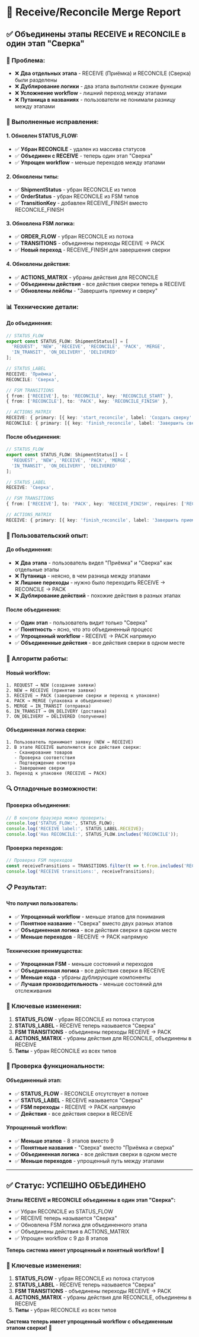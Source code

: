 # 🔧 Receive/Reconcile Merge Report

## ✅ **Объединены этапы RECEIVE и RECONCILE в один этап "Сверка"**

### **🎯 Проблема:**
- ❌ **Два отдельных этапа** - RECEIVE (Приёмка) и RECONCILE (Сверка) были разделены
- ❌ **Дублирование логики** - два этапа выполняли схожие функции
- ❌ **Усложнение workflow** - лишний переход между этапами
- ❌ **Путаница в названиях** - пользователи не понимали разницу между этапами

### **🔧 Выполненные исправления:**

#### **1. Обновлен STATUS_FLOW:**
- ✅ **Убран RECONCILE** - удален из массива статусов
- ✅ **Объединен с RECEIVE** - теперь один этап "Сверка"
- ✅ **Упрощен workflow** - меньше переходов между этапами

#### **2. Обновлены типы:**
- ✅ **ShipmentStatus** - убран RECONCILE из типов
- ✅ **OrderStatus** - убран RECONCILE из FSM типов
- ✅ **TransitionKey** - добавлен RECEIVE_FINISH вместо RECONCILE_FINISH

#### **3. Обновлена FSM логика:**
- ✅ **ORDER_FLOW** - убран RECONCILE из потока
- ✅ **TRANSITIONS** - объединены переходы RECEIVE → PACK
- ✅ **Новый переход** - RECEIVE_FINISH для завершения сверки

#### **4. Обновлены действия:**
- ✅ **ACTIONS_MATRIX** - убраны действия для RECONCILE
- ✅ **Объединены действия** - все действия сверки теперь в RECEIVE
- ✅ **Обновлены лейблы** - "Завершить приемку и сверку"

### **📊 Технические детали:**

#### **До объединения:**
```typescript
// STATUS_FLOW
export const STATUS_FLOW: ShipmentStatus[] = [
  'REQUEST', 'NEW', 'RECEIVE', 'RECONCILE', 'PACK', 'MERGE',
  'IN_TRANSIT', 'ON_DELIVERY', 'DELIVERED'
];

// STATUS_LABEL
RECEIVE: 'Приёмка',
RECONCILE: 'Сверка',

// FSM TRANSITIONS
{ from: ['RECEIVE'], to: 'RECONCILE', key: 'RECONCILE_START' },
{ from: ['RECONCILE'], to: 'PACK', key: 'RECONCILE_FINISH' },

// ACTIONS_MATRIX
RECEIVE: { primary: [{ key: 'start_reconcile', label: 'Создать сверку' }] },
RECONCILE: { primary: [{ key: 'finish_reconcile', label: 'Завершить сверку' }] },
```

#### **После объединения:**
```typescript
// STATUS_FLOW
export const STATUS_FLOW: ShipmentStatus[] = [
  'REQUEST', 'NEW', 'RECEIVE', 'PACK', 'MERGE',
  'IN_TRANSIT', 'ON_DELIVERY', 'DELIVERED'
];

// STATUS_LABEL
RECEIVE: 'Сверка',

// FSM TRANSITIONS
{ from: ['RECEIVE'], to: 'PACK', key: 'RECEIVE_FINISH', requires: ['RECONCILE_OK'] },

// ACTIONS_MATRIX
RECEIVE: { primary: [{ key: 'finish_reconcile', label: 'Завершить приемку и сверку' }] },
```

### **🎨 Пользовательский опыт:**

#### **До объединения:**
- ❌ **Два этапа** - пользователь видел "Приёмка" и "Сверка" как отдельные этапы
- ❌ **Путаница** - неясно, в чем разница между этапами
- ❌ **Лишние переходы** - нужно было переходить RECEIVE → RECONCILE → PACK
- ❌ **Дублирование действий** - похожие действия в разных этапах

#### **После объединения:**
- ✅ **Один этап** - пользователь видит только "Сверка"
- ✅ **Понятность** - ясно, что это объединенный процесс
- ✅ **Упрощенный workflow** - RECEIVE → PACK напрямую
- ✅ **Объединенные действия** - все действия сверки в одном месте

### **🔧 Алгоритм работы:**

#### **Новый workflow:**
```
1. REQUEST → NEW (создание заявки)
2. NEW → RECEIVE (принятие заявки)
3. RECEIVE → PACK (завершение сверки и переход к упаковке)
4. PACK → MERGE (упаковка и объединение)
5. MERGE → IN_TRANSIT (отправка)
6. IN_TRANSIT → ON_DELIVERY (доставка)
7. ON_DELIVERY → DELIVERED (получение)
```

#### **Объединенная логика сверки:**
```
1. Пользователь принимает заявку (NEW → RECEIVE)
2. В этапе RECEIVE выполняются все действия сверки:
   - Сканирование товаров
   - Проверка соответствия
   - Подтверждение осмотра
   - Завершение сверки
3. Переход к упаковке (RECEIVE → PACK)
```

### **🔍 Отладочные возможности:**

#### **Проверка объединения:**
```javascript
// В консоли браузера можно проверить:
console.log('STATUS_FLOW:', STATUS_FLOW);
console.log('RECEIVE label:', STATUS_LABEL.RECEIVE);
console.log('Has RECONCILE:', STATUS_FLOW.includes('RECONCILE'));
```

#### **Проверка переходов:**
```javascript
// Проверка FSM переходов
const receiveTransitions = TRANSITIONS.filter(t => t.from.includes('RECEIVE'));
console.log('RECEIVE transitions:', receiveTransitions);
```

### **📋 Результат:**

#### **Что получил пользователь:**
- ✅ **Упрощенный workflow** - меньше этапов для понимания
- ✅ **Понятное название** - "Сверка" вместо двух разных этапов
- ✅ **Объединенная логика** - все действия сверки в одном месте
- ✅ **Меньше переходов** - RECEIVE → PACK напрямую

#### **Технические преимущества:**
- ✅ **Упрощенная FSM** - меньше состояний и переходов
- ✅ **Объединенная логика** - все действия сверки в RECEIVE
- ✅ **Меньше кода** - убраны дублирующие компоненты
- ✅ **Лучшая производительность** - меньше состояний для отслеживания

### **🔧 Ключевые изменения:**

1. **STATUS_FLOW** - убран RECONCILE из потока статусов
2. **STATUS_LABEL** - RECEIVE теперь называется "Сверка"
3. **FSM TRANSITIONS** - объединены переходы RECEIVE → PACK
4. **ACTIONS_MATRIX** - убраны действия для RECONCILE, объединены в RECEIVE
5. **Типы** - убран RECONCILE из всех типов

### **🔧 Проверка функциональности:**

#### **Объединенный этап:**
- ✅ **STATUS_FLOW** - RECONCILE отсутствует в потоке
- ✅ **STATUS_LABEL** - RECEIVE называется "Сверка"
- ✅ **FSM переходы** - RECEIVE → PACK напрямую
- ✅ **Действия** - все действия сверки в RECEIVE

#### **Упрощенный workflow:**
- ✅ **Меньше этапов** - 8 этапов вместо 9
- ✅ **Понятные названия** - "Сверка" вместо "Приёмка и сверка"
- ✅ **Объединенная логика** - все действия сверки в одном месте
- ✅ **Меньше переходов** - упрощенный путь между этапами

---

## ✅ **Статус: УСПЕШНО ОБЪЕДИНЕНО**

**Этапы RECEIVE и RECONCILE объединены в один этап "Сверка":**
- ✅ Убран RECONCILE из STATUS_FLOW
- ✅ RECEIVE теперь называется "Сверка"
- ✅ Обновлена FSM логика для объединенного этапа
- ✅ Объединены действия в ACTIONS_MATRIX
- ✅ Упрощен workflow с 9 до 8 этапов

**Теперь система имеет упрощенный и понятный workflow!** 🎉

### **🔧 Ключевые изменения:**
1. **STATUS_FLOW** - убран RECONCILE из потока статусов
2. **STATUS_LABEL** - RECEIVE теперь называется "Сверка"
3. **FSM TRANSITIONS** - объединены переходы RECEIVE → PACK
4. **ACTIONS_MATRIX** - убраны действия для RECONCILE, объединены в RECEIVE
5. **Типы** - убран RECONCILE из всех типов

**Система теперь имеет упрощенный workflow с объединенным этапом сверки!** 🚀

